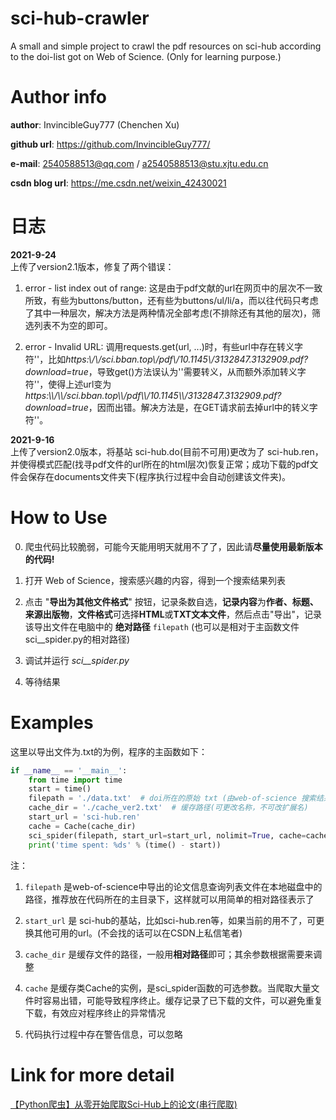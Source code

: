 # sci-hub-crawler
A small and simple project to crawl the pdf resources on sci-hub according to the doi-list got on Web of Science.
 (Only for learning purpose.)

# Author info
**author**: InvincibleGuy777  (Chenchen Xu)

**github url**:  https://github.com/InvincibleGuy777/

**e-mail**: 2540588513@qq.com  / a2540588513@stu.xjtu.edu.cn

**csdn blog url**: https://me.csdn.net/weixin_42430021

# 日志

**2021-9-24** \
上传了version2.1版本，修复了两个错误：

1. error - list index out of range: 这是由于pdf文献的url在网页中的层次不一致所致，有些为buttons/button，还有些为buttons/ul/li/a，而以往代码只考虑了其中一种层次，解决方法是两种情况全部考虑(不排除还有其他的层次)，筛选列表不为空的即可。

2. error - Invalid URL: 调用requests.get(url, ...)时，有些url中存在转义字符'\'，比如*https:\\/\\/sci.bban.top\\/pdf\\/10.1145\\/3132847.3132909.pdf?download=true*，导致get()方法误认为'\'需要转义，从而额外添加转义字符'\'，使得上述url变为*https:\\\\/\\\\/sci.bban.top\\\\/pdf\\\\/10.1145\\\\/3132847.3132909.pdf?download=true*，因而出错。解决方法是，在GET请求前去掉url中的转义字符'\'。

**2021-9-16** \
上传了version2.0版本，将基站 sci-hub.do(目前不可用)更改为了 sci-hub.ren，并使得模式匹配(找寻pdf文件的url所在的html层次)恢复正常；成功下载的pdf文件会保存在documents文件夹下(程序执行过程中会自动创建该文件夹)。

# How to Use

0. 爬虫代码比较脆弱，可能今天能用明天就用不了了，因此请**尽量使用最新版本的代码!**

1. 打开 Web of Science，搜索感兴趣的内容，得到一个搜索结果列表

2. 点击 "**导出为其他文件格式**" 按钮，记录条数自选，**记录内容**为**作者、标题、来源出版物**，**文件格式**可选择**HTML**或**TXT文本文件**，然后点击"导出"，记录该导出文件在电脑中的 **绝对路径** `filepath` (也可以是相对于主函数文件sci__spider.py的相对路径) 

3. 调试并运行 *sci__spider.py*

4. 等待结果

# Examples
这里以导出文件为.txt的为例，程序的主函数如下：

```python
if __name__ == '__main__':
    from time import time
    start = time()
    filepath = './data.txt'  # doi所在的原始 txt (由web-of-science 搜索结果导出的plain text file)
    cache_dir = './cache_ver2.txt'  # 缓存路径(可更改名称，不可改扩展名)
    start_url = 'sci-hub.ren'
    cache = Cache(cache_dir)
    sci_spider(filepath, start_url=start_url, nolimit=True, cache=cache)
    print('time spent: %ds' % (time() - start))
```

注：
1. `filepath` 是web-of-science中导出的论文信息查询列表文件在本地磁盘中的路径，推荐放在代码所在的主目录下，这样就可以用简单的相对路径表示了

2. `start_url` 是 sci-hub的基站，比如sci-hub.ren等，如果当前的用不了，可更换其他可用的url。(不会找的话可以在CSDN上私信笔者)

3. `cache_dir` 是缓存文件的路径，一般用**相对路径**即可；其余参数根据需要来调整

4. `cache` 是缓存类Cache的实例，是sci_spider函数的可选参数。当爬取大量文件时容易出错，可能导致程序终止。缓存记录了已下载的文件，可以避免重复下载，有效应对程序终止的异常情况

5. 代码执行过程中存在警告信息，可以忽略

# Link for more detail

<a href="https://blog.csdn.net/weixin_42430021/article/details/110738063">【Python爬虫】从零开始爬取Sci-Hub上的论文(串行爬取)</a>
